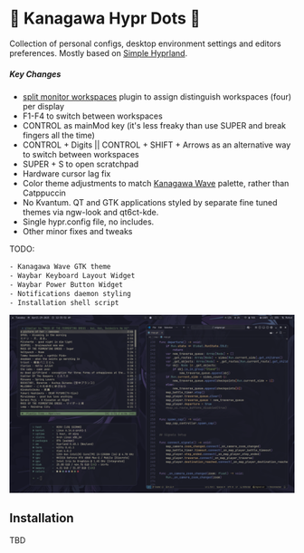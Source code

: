 # 🌊 Kanagawa Hypr Dots 🌊
Collection of personal configs, desktop environment settings and editors preferences. Mostly based on [Simple Hyprland](https://github.com/gaurav23b/simple-hyprland/tree/879dba81c84134072826a21453c15e553d03da2d).

##### Key Changes
* [split monitor workspaces](https://github.com/Duckonaut/split-monitor-workspaces) plugin to assign distinguish workspaces (four) per display
* F1-F4 to switch between workspaces
* CONTROL as mainMod key (it's less freaky than use SUPER and break fingers all the time)
* CONTROL + Digits || CONTROL + SHIFT + Arrows as an alternative way to switch between workspaces
* SUPER + S to open scratchpad
* Hardware cursor lag fix
* Color theme adjustments to match [Kanagawa Wave](https://github.com/rebelot/kanagawa.nvim) palette, rather than Catppuccin
* No Kvantum. QT and GTK applications styled by separate fine tuned themes via ngw-look and qt6ct-kde.
* Single hypr.config file, no includes.
* Other minor fixes and tweaks

TODO: 
```
- Kanagawa Wave GTK theme
- Waybar Keyboard Layout Widget
- Waybar Power Button Widget
- Notifications daemon styling
- Installation shell script
```

<p align="center">
  <img src=".misc/.fetch.png" />
</p>


## Installation
TBD
